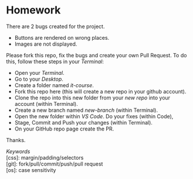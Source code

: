 # Homework #

There are 2 bugs created for the project.
 - Buttons are rendered on wrong places.
 - Images are not displayed.
  
Please fork this repo, fix the bugs and create your own Pull Request. To do this, follow these steps in your _Terminal_:
- Open your _Terminal_.
- Go to your _Desktop_.
- Create a folder named _it-course_.
- Fork this repo here (this will create a new repo in your github account).
- Clone the repo into this new folder from your *new repo* into your account (within Terminal).
- Create a new branch named _new-branch_ (within Terminal).
- Open the new folder within _VS Code_. Do your fixes (within Code),
- Stage, Commit and Push your changes (within Terminal).
- On your GitHub repo page create the PR.
  
  
Thanks.  
  
  
_Keywords_  
[css]: margin/padding/selectors  
[git]: fork/pull/commit/push/pull request  
[os]: case sensitivity  
